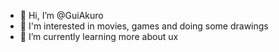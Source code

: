 - 👋 Hi, I’m @GuiAkuro
- 👀 I'm interested in movies, games and doing some drawings
- 🌱 I’m currently learning more about ux

<!---
GuiAkuro/GuiAkuro is a ✨ special ✨ repository because its `README.md` (this file) appears on your GitHub profile.
You can click the Preview link to take a look at your changes.
--->
